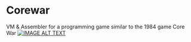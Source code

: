 # Corewar
VM &amp; Assembler for a programming game similar to the 1984 game Core War
[![IMAGE ALT TEXT](http://img.youtube.com/vi/XOXD2bUv64U/0.jpg)](http://www.youtube.com/watch?v=XOXD2bUv64U "Corewar (42)")
